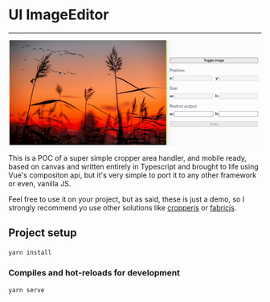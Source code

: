 # UI ImageEditor
---
<center>
    <img src="cropper.gif">
</center>

This is a POC of a super simple cropper area handler, and mobile ready, based on canvas and written entirely in Typescript and brought to life using Vue's compositon api, but it's very simple to port it to any other framework or even, vanilla JS.

Feel free to use it on your project, but as said, these is just a demo, so I strongly recommend yo use other solutions like [cropperjs](https://fengyuanchen.github.io/cropperjs/) or [fabricjs](https://github.com/fabricjs/fabric.js).
## Project setup
```
yarn install
```

### Compiles and hot-reloads for development
```
yarn serve
```
